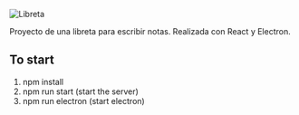 ![Libreta](https://user-images.githubusercontent.com/76847923/225368991-8323a897-b443-41b5-ab2e-e538f99e72ae.gif)

Proyecto de una libreta para escribir notas. Realizada con React y Electron.

## To start

1. npm install
2. npm run start (start the server)
3. npm run electron (start electron)
